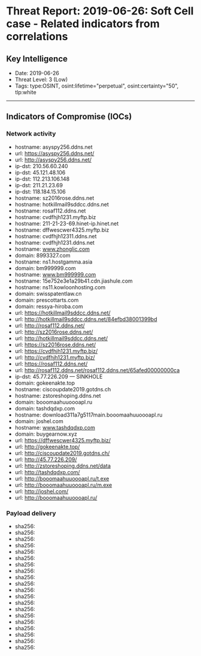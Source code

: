 # Threat Report: 2019-06-26: Soft Cell case - Related indicators from correlations


## Key Intelligence
* Date: 2019-06-26
* Threat Level: 3 (Low)
* Tags: type:OSINT, osint:lifetime="perpetual", osint:certainty="50", tlp:white

---

## Indicators of Compromise (IOCs)
### Network activity
* hostname: asyspy256.ddns.net
* url: https://asyspy256.ddns.net/
* url: http://asyspy256.ddns.net/
* ip-dst: 210.56.60.240
* ip-dst: 45.121.48.106
* ip-dst: 112.213.106.148
* ip-dst: 211.21.23.69
* ip-dst: 118.184.15.106
* hostname: sz2016rose.ddns.net
* hostname: hotkillmail9sddcc.ddns.net
* hostname: rosaf112.ddns.net
* hostname: cvdfhjh1231.myftp.biz
* hostname: 211-21-23-69.hinet-ip.hinet.net
* hostname: dffwescwer4325.myftp.biz
* hostname: cvdfhjh12311.ddns.net
* hostname: cvdfhjh1231.ddns.net
* hostname: www.zhonglic.com
* domain: 8993327.com
* hostname: ns1.hostgamma.asia
* domain: bm999999.com
* hostname: www.bm999999.com
* hostname: 15e752e3e1a29b41.cdn.jiashule.com
* hostname: ns11.kowloonhosting.com
* domain: swisspatentlaw.cn
* domain: prescottarts.com
* domain: ressya-hiroba.com
* url: https://hotkillmail9sddcc.ddns.net/
* url: http://hotkillmail9sddcc.ddns.net/84efbd38001399bd
* url: http://rosaf112.ddns.net/
* url: http://sz2016rose.ddns.net/
* url: http://hotkillmail9sddcc.ddns.net/
* url: https://sz2016rose.ddns.net/
* url: https://cvdfhjh1231.myftp.biz/
* url: http://cvdfhjh1231.myftp.biz/
* url: https://rosaf112.ddns.net/
* url: http://rosaf112.ddns.net/rosaf112.ddns.net/65afed00000000ca
* ip-dst: 45.77.226.209 — SINKHOLE
* domain: gokeenakte.top
* hostname: ciscoupdate2019.gotdns.ch
* hostname: zstoreshoping.ddns.net
* domain: booomaahuuoooapl.ru
* domain: tashdqdxp.com
* hostname: download311a7g5117main.booomaahuuoooapl.ru
* domain: joshel.com
* hostname: www.tashdqdxp.com
* domain: buygearnow.xyz
* url: https://dffwescwer4325.myftp.biz/
* url: http://gokeenakte.top/
* url: http://ciscoupdate2019.gotdns.ch/
* url: http://45.77.226.209/
* url: http://zstoreshoping.ddns.net/data
* url: http://tashdqdxp.com/
* url: http://booomaahuuoooapl.ru/t.exe
* url: http://booomaahuuoooapl.ru/m.exe
* url: http://joshel.com/
* url: http://booomaahuuoooapl.ru/

### Payload delivery
* sha256: <sha256>
* sha256: <sha256>
* sha256: <sha256>
* sha256: <sha256>
* sha256: <sha256>
* sha256: <sha256>
* sha256: <sha256>
* sha256: <sha256>
* sha256: <sha256>
* sha256: <sha256>
* sha256: <sha256>
* sha256: <sha256>
* sha256: <sha256>
* sha256: <sha256>
* sha256: <sha256>
* sha256: <sha256>
* sha256: <sha256>
* sha256: <sha256>
* sha256: <sha256>
* sha256: <sha256>
